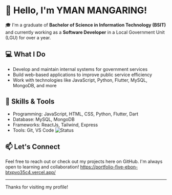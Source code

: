 # 👋 Hello, I'm YMAN MANGARING!

🎓 I'm a graduate of **Bachelor of Science in Information Technology (BSIT)** and currently working as a **Software Developer** in a Local Government Unit (LGU) for over a year.

## 💻 What I Do
- Develop and maintain internal systems for government services
- Build web-based applications to improve public service efficiency
- Work with technologies like JavaScript, Python, Flutter, MySQL, MongoDB, and more

## 🚀 Skills & Tools
- Programming: JavaScript, HTML, CSS, Python, Flutter, Dart
- Database: MySQL, MongoDB
- Frameworks: ReactJs, Tailwind, Express
- Tools: Git, VS Code
![Status](https://img.shields.io/badge/status-active-brightgreen)


## 📫 Let's Connect
Feel free to reach out or check out my projects here on GitHub. I'm always open to learning and collaboration!
https://portfolio-five-ebon-btxpvo35c4.vercel.app/

---

Thanks for visiting my profile!
